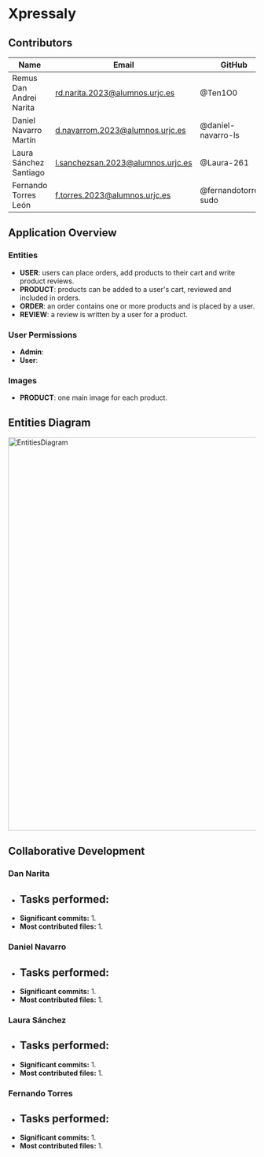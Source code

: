 # Xpressaly

## Contributors

| Name | Email | GitHub |
|-------|-------|--------|
| Remus Dan Andrei Narita | rd.narita.2023@alumnos.urjc.es | @Ten1O0 |
| Daniel Navarro Martín | d.navarrom.2023@alumnos.urjc.es | @daniel-navarro-ls |
| Laura Sánchez Santiago | l.sanchezsan.2023@alumnos.urjc.es | @Laura-261 |
| Fernando Torres León | f.torres.2023@alumnos.urjc.es | @fernandotorres-sudo |

## Application Overview

### Entities
- **USER**: users can place orders, add products to their cart and write product reviews.
- **PRODUCT**: products can be added to a user's cart, reviewed and included in orders.
- **ORDER**: an order contains one or more products and is placed by a user.
- **REVIEW**: a review is written by a user for a product.

### User Permissions
- **Admin**: 
- **User**: 

### Images
- **PRODUCT**: one main image for each product.

## Entities Diagram
<img width="800" alt="EntitiesDiagram" src="https://github.com/user-attachments/assets/c0d967fb-986f-460d-908a-bbe40cc9e612" />

## Collaborative Development

### Dan Narita
- **Tasks performed:**
  - 
- **Significant commits:**
  1. 
- **Most contributed files:**
  1. 

### Daniel Navarro
- **Tasks performed:**
  - 
- **Significant commits:**
  1. 
- **Most contributed files:**
  1. 

### Laura Sánchez
- **Tasks performed:**
  - 
- **Significant commits:**
  1. 
- **Most contributed files:**
  1. 

### Fernando Torres
- **Tasks performed:**
  - 
- **Significant commits:**
  1. 
- **Most contributed files:**
  1.
